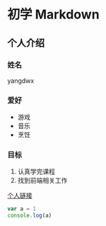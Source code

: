 # 初学 Markdown
## 个人介绍
### 姓名
yangdwx
### 爱好
* 游戏
* 音乐
* 烹饪

### 目标
1. 认真学完课程
2. 找到前端相关工作

[个人链接](https://github.com/yangdwx/blog-test/edit/main/README.md)


```javascript
var a = 1
console.log(a)
```
